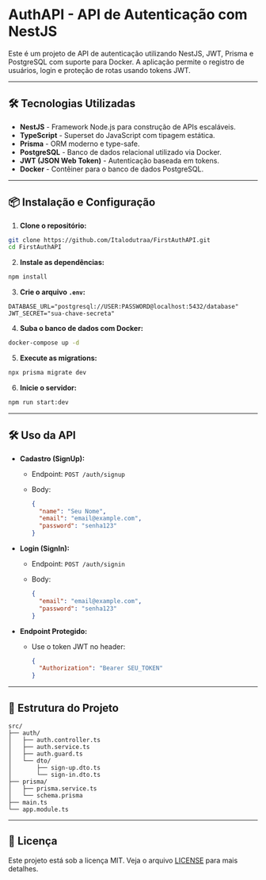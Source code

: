 # AuthAPI - API de Autenticação com NestJS

Este é um projeto de API de autenticação utilizando NestJS, JWT, Prisma e PostgreSQL com suporte para Docker. A aplicação permite o registro de usuários, login e proteção de rotas usando tokens JWT.

---

## 🛠️ Tecnologias Utilizadas

- **NestJS** - Framework Node.js para construção de APIs escaláveis.
- **TypeScript** - Superset do JavaScript com tipagem estática.
- **Prisma** - ORM moderno e type-safe.
- **PostgreSQL** - Banco de dados relacional utilizado via Docker.
- **JWT (JSON Web Token)** - Autenticação baseada em tokens.
- **Docker** - Contêiner para o banco de dados PostgreSQL.

---

## 📦 Instalação e Configuração

1. **Clone o repositório:**

```bash
git clone https://github.com/Italodutraa/FirstAuthAPI.git
cd FirstAuthAPI
```

2. **Instale as dependências:**

```bash
npm install
```

3. **Crie o arquivo `.env`:**

```env
DATABASE_URL="postgresql://USER:PASSWORD@localhost:5432/database"
JWT_SECRET="sua-chave-secreta"
```

4. **Suba o banco de dados com Docker:**

```bash
docker-compose up -d
```

5. **Execute as migrations:**

```bash
npx prisma migrate dev
```

6. **Inicie o servidor:**

```bash
npm run start:dev
```

---

## 🛠️ Uso da API

- **Cadastro (SignUp):**

  - Endpoint: `POST /auth/signup`
  - Body:

    ```json
    {
      "name": "Seu Nome",
      "email": "email@example.com",
      "password": "senha123"
    }
    ```

- **Login (SignIn):**

  - Endpoint: `POST /auth/signin`
  - Body:

    ```json
    {
      "email": "email@example.com",
      "password": "senha123"
    }
    ```

- **Endpoint Protegido:**

  - Use o token JWT no header:

    ```json
    {
      "Authorization": "Bearer SEU_TOKEN"
    }
    ```

---

## 📂 Estrutura do Projeto

```
src/
├── auth/
│   ├── auth.controller.ts
│   ├── auth.service.ts
│   ├── auth.guard.ts
│   └── dto/
│       ├── sign-up.dto.ts
│       └── sign-in.dto.ts
├── prisma/
│   ├── prisma.service.ts
│   └── schema.prisma
├── main.ts
└── app.module.ts
```

---

## 📝 Licença

Este projeto está sob a licença MIT. Veja o arquivo [LICENSE](LICENSE) para mais detalhes.
